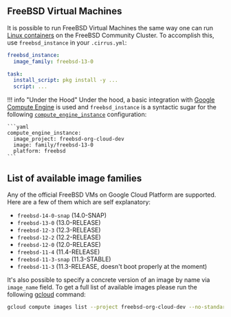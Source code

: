## FreeBSD Virtual Machines

It is possible to run FreeBSD Virtual Machines the same way one can run [Linux containers](linux.md) on the FreeBSD Community Cluster. 
To accomplish this, use `freebsd_instance` in your `.cirrus.yml`:

```yaml
freebsd_instance:
  image_family: freebsd-13-0

task:
  install_script: pkg install -y ...
  script: ...
```

!!! info "Under the Hood"
    Under the hood, a basic integration with [Google Compute Engine](supported-computing-services.md#compute-engine) 
    is used and `freebsd_instance` is a syntactic sugar for the following [`compute_engine_instance`](custom-vms.md) configuration:

    ```yaml
    compute_engine_instance:
      image_project: freebsd-org-cloud-dev
      image: family/freebsd-13-0
      platform: freebsd
    ```

## List of available image families

Any of the official FreeBSD VMs on Google Cloud Platform are supported. Here are a few of them which are self explanatory:

* `freebsd-14-0-snap` (14.0-SNAP)
* `freebsd-13-0`      (13.0-RELEASE)
* `freebsd-12-3`      (12.3-RELEASE)
* `freebsd-12-2`      (12.2-RELEASE)
* `freebsd-12-0`      (12.0-RELEASE)
* `freebsd-11-4`      (11.4-RELEASE)
* `freebsd-11-3-snap` (11.3-STABLE)
* `freebsd-11-3`      (11.3-RELEASE, doesn't boot properly at the moment)

It's also possible to specify a concrete version of an image by name via `image_name` field. To get a full list of
available images please run the following [gcloud](https://cloud.google.com/sdk/gcloud/) command:

```bash
gcloud compute images list --project freebsd-org-cloud-dev --no-standard-images
```
